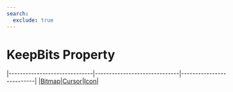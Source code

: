 ```yaml
---
search:
  exclude: true
---
```


<h1 class="heading"><span class="name">KeepBits Property</span></h1>

|------------------------------|------------------------------|--------------------------|
|[Bitmap](../objects/bitmap.md)|[Cursor](../objects/cursor.md)|[Icon](../objects/icon.md)|
